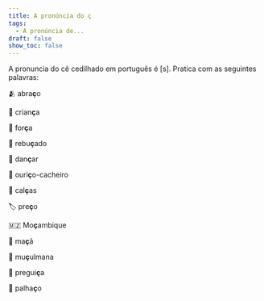 ```yaml
---
title: A pronúncia do ç
tags:
  - A pronúncia de...
draft: false
show_toc: false
---
```

A pronuncia do cê cedilhado em português é [s]. Pratica com as seguintes palavras: 

<e-moji> 🫂 </e-moji> abra<b>ç</b>o

<e-moji> 👧 </e-moji> crian<b>ç</b>a

<e-moji> 💪 </e-moji> for<b>ç</b>a

<e-moji> 🍬 </e-moji> rebu<b>ç</b>ado

<e-moji> 🕺</e-moji> dan<b>ç</b>ar

<e-moji> 🦔 </e-moji> ouri<b>ç</b>o-cacheiro

<e-moji> 👖</e-moji> cal<b>ç</b>as

<e-moji> 🏷️ </e-moji> pre<b>ç</b>o

<e-moji> 🇲🇿 </e-moji> Mo<b>ç</b>ambique 

<e-moji> 🍏 </e-moji> ma<b>ç</b>ã

<e-moji> 🧕  </e-moji> mu<b>ç</b>ulmana

<e-moji> 🦥 </e-moji> pregui<b>ç</b>a

<e-moji> 🤡 </e-moji> palha<b>ç</b>o
